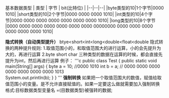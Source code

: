 基本数据类型
| 类型 | 字节 | bit(比特位) |
|--|--|--|
|byte类型的10|1个字节|0000 1010|
|short类型的10|2个字节|0000 0000 0000 1010|
|int类型的10|4个字节|0000 0000 0000 0000 0000 0000 0000 1010|
|long类型的10|8个字节 |0000 0000 0000 0000 0000 0000 0000 00000000 0000 0000 0000 0000 0000 0000 1010|

**隐式转换（自动类型提升）**
btye<short<int<long<double<float<double
隐式转换的两种提升规则:
1.取值范围小的，和取值范围大的进行运算，小的会先提升为大的，再进行运算
2.byte short char 三种类型的数据在运算的时候，都会直接先提升为int，然后再进行运算
例子：
'''c
  public class Test {
    public static void main(String[] args) {
      byte a = 10; //0000 1010
      int b = a; // 0000 0000 0000 0000 0000 0000 0000 1013  
      System.out.println(b);
    }
  }
 '''
**强制转换**
如果把一个取值范围大的数值，赋值给取值范围小的变量。是不允许直接赋值的。如果一定要这么做就需要加入强制转换
格式:目标数据类型变量名 =(目数据类型)被强转的数据;
